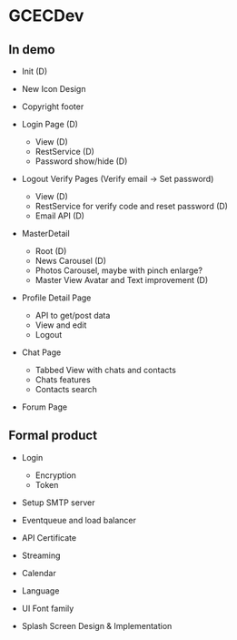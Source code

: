 ﻿# GCECDev

## In demo

- Init (D)

- New Icon Design

- Copyright footer

- Login Page (D)
    - View (D)
    - RestService (D)
    - Password show/hide (D)

- Logout Verify Pages (Verify email -> Set password)
    - View (D)
    - RestService for verify code and reset password (D)
    - Email API (D)

- MasterDetail
    - Root (D)
    - News Carousel (D)
    - Photos Carousel, maybe with pinch enlarge?
    - Master View Avatar and Text improvement (D)

- Profile Detail Page
    - API to get/post data
    - View and edit
    - Logout

- Chat Page
    - Tabbed View with chats and contacts
    - Chats features
    - Contacts search

- Forum Page


## Formal product

- Login
    - Encryption
    - Token

- Setup SMTP server

- Eventqueue and load balancer

- API Certificate

- Streaming

- Calendar

- Language

- UI Font family

- Splash Screen Design & Implementation
